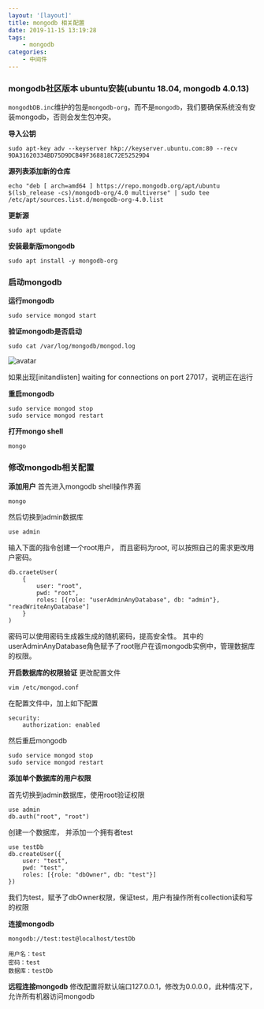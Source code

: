 ```yaml
---
layout: '[layout]'
title: mongodb 相关配置
date: 2019-11-15 13:19:28
tags:
    - mongodb
categories:
    - 中间件
---
```

### mongodb社区版本 ubuntu安装(ubuntu 18.04, mongodb 4.0.13)
`mongodbDB.inc`维护的包是`mongodb-org`，而不是`mongodb`，我们要确保系统没有安装mongodb，否则会发生包冲突。

**导入公钥**
```
sudo apt-key adv --keyserver hkp://keyserver.ubuntu.com:80 --recv 9DA31620334BD75D9DCB49F368818C72E52529D4
```

**源列表添加新的仓库**
```
echo "deb [ arch=amd64 ] https://repo.mongodb.org/apt/ubuntu $(lsb_release -cs)/mongodb-org/4.0 multiverse" | sudo tee /etc/apt/sources.list.d/mongodb-org-4.0.list
```
**更新源**
```
sudo apt update
```

**安装最新版mongodb**
```
sudo apt install -y mongodb-org
```

### 启动mongodb

**运行mongodb**
```
sudo service mongod start
```
**验证mongodb是否启动**
```
sudo cat /var/log/mongodb/mongod.log
```
![avatar](https://brandonxcc.top/mongodb.png)

如果出现[initandlisten] waiting for connections on port 27017，说明正在运行

**重启mongodb**
```
sudo service mongod stop
sudo service mongod restart
```

**打开mongo shell**
```
mongo
```

### 修改mongodb相关配置
**添加用户**
首先进入mongodb shell操作界面
```
mongo
```
然后切换到admin数据库
```
use admin
```

输入下面的指令创建一个root用户， 而且密码为root, 可以按照自己的需求更改用户密码。

```
db.craeteUser(
    {
        user: "root",
        pwd: "root",
        roles: [{role: "userAdminAnyDatabase", db: "admin"}, "readWriteAnyDatabase"]
    }
)
```
密码可以使用密码生成器生成的随机密码，提高安全性。
其中的userAdminAnyDatabase角色赋予了root账户在该mongodb实例中，管理数据库的权限。

**开启数据库的权限验证**
更改配置文件
```
vim /etc/mongod.conf
```

在配置文件中，加上如下配置
```
security:
    authorization: enabled
```
然后重启mongodb
```
sudo service mongod stop
sudo service mongod restart
```

**添加单个数据库的用户权限**

首先切换到admin数据库，使用root验证权限
```
use admin
db.auth("root", "root")
```

创建一个数据库， 并添加一个拥有者test
```
use testDb
db.createUser({
    user: "test",
    pwd: "test",
    roles: [{role: "dbOwner", db: "test"}]
})
```

我们为test，赋予了dbOwner权限，保证test，用户有操作所有collection读和写的权限

**连接mongodb**
```
mongodb://test:test@localhost/testDb

用户名：test
密码：test
数据库：testDb
```

**远程连接mongodb**
修改配置将默认端口127.0.0.1，修改为0.0.0.0，此种情况下，允许所有机器访问mongodb
